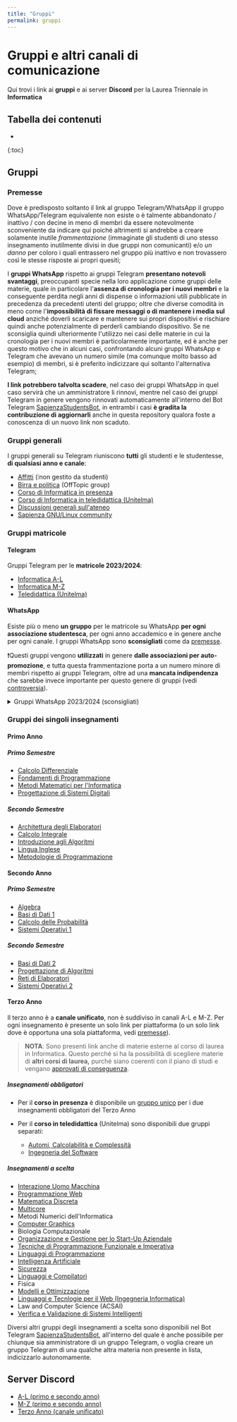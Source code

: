 ```yaml
---
title: "Gruppi"
permalink: gruppi
---
```


# Gruppi e altri canali di comunicazione

<!-- <p align="center"> -->
<!-- <p> -->
<!--   <img src="https://img.shields.io/badge/Discord-%235865F2.svg?style=for-the-badge&logo=discord&logoColor=white"> -->
<!--   <img src="https://img.shields.io/badge/WhatsApp-25D366?style=for-the-badge&logo=whatsapp&logoColor=white"> -->
<!--   <img src="https://img.shields.io/badge/Telegram-2CA5E0?style=for-the-badge&logo=telegram&logoColor=white"> -->
<!--   <img src="https://img.shields.io/badge/Facebook-%231877F2.svg?style=for-the-badge&logo=Facebook&logoColor=white"> -->
<!-- </p> -->

Qui trovi i link ai **gruppi** e ai server **Discord** per la Laurea Triennale in **Informatica**

## Tabella dei contenuti
* 
{:toc}

## Gruppi

### Premesse

Dove è predisposto soltanto il link al gruppo Telegram/WhatsApp il gruppo WhatsApp/Telegram equivalente non esiste o è talmente abbandonato / inattivo / con decine in meno di membri da essere notevolmente sconveniente da indicare qui poiché altrimenti si andrebbe a creare solamente inutile _frammentazione_ (immaginate gli studenti di uno stesso insegnamento inutilmente divisi in due gruppi non comunicanti) e/o _un danno_ per coloro i quali entrassero nel gruppo più inattivo e non trovassero così le stesse risposte ai propri quesiti;

I **gruppi WhatsApp** rispetto ai gruppi Telegram **presentano notevoli svantaggi**, preoccupanti specie nella loro applicazione come gruppi delle materie, quale in particolare l'**assenza di cronologia per i nuovi membri** e la conseguente perdita negli anni di dispense o informazioni utili pubblicate in precedenza da precedenti utenti del gruppo; oltre che diverse comodità in meno come l'**impossibilità di fissare messaggi o di mantenere i media sul cloud** anziché doverli scaricare e mantenere sui propri dispositivi e rischiare quindi anche potenzialmente di perderli cambiando dispositivo. Se ne sconsiglia quindi ulteriormente l'utilizzo nei casi delle materie in cui la cronologia per i nuovi membri è particolarmente importante, ed è anche per questo motivo che in alcuni casi, confrontando alcuni gruppi WhatsApp e Telegram che avevano un numero simile (ma comunque molto basso ad esempio) di membri, si è preferito indicizzare qui soltanto l'alternativa Telegram;

**I link potrebbero talvolta scadere**, nel caso dei gruppi WhatsApp in quel caso servirà che un amministratore li rinnovi, mentre nel caso dei gruppi Telegram in genere vengono rinnovati automaticamente all'interno del Bot Telegram [SapienzaStudentsBot](https://telegram.me/SapienzaStudentsBot), in entrambi i casi **è gradita la contribuzione di aggiornarli** anche in questa repository qualora foste a conoscenza di un nuovo link non scaduto.

### Gruppi generali

I gruppi generali su Telegram riuniscono **tutti** gli studenti e le studentesse, **di qualsiasi anno e canale**:

- [Affitti](https://t.me/SapienzaAffittiGroup) (❕non gestito da studenti)
- [Birra e politica](https://t.me/sapienzapolitica) (OffTopic group)
- [Corso di Informatica in presenza](https://t.me/+zj6QEcHwZU82M2Y0)
- [Corso di Informatica in teledidattica (Unitelma)](https://t.me/+ly5tVN1h3yZmNDdk)
- [Discussioni generali sull'ateneo](https://t.me/sapienzadiscussioni)
- [Sapienza GNU/Linux community](https://t.me/+r-InQzG0ctkwNjNk)

### Gruppi matricole

#### Telegram

Gruppi Telegram per le **matricole 2023/2024**:

- [Informatica A-L](https://t.me/addlist/10sQnIhXeJ84ZWY0)
- [Informatica M-Z](https://t.me/addlist/4mgg0jzRSgUzNTZk)
- [Teledidattica (Unitelma)](https://t.me/addlist/i3KUGH7P84kyOTNk)

#### WhatsApp

Esiste più o meno **un gruppo** per le matricole su WhatsApp **per ogni associazione studentesca**, per ogni anno accademico e in genere anche per ogni canale. I gruppi WhatsApp sono **sconsigliati** come da [premesse](#premesse).

❗️Questi gruppi vengono **utilizzati** in genere **dalle associazioni per auto-promozione**, e tutta questa frammentazione porta a un numero minore di membri rispetto ai gruppi Telegram, oltre ad una **mancata indipendenza** che sarebbe invece importante per questo genere di gruppi (vedi [controversia](https://t.me/sapienzapolitica/8524)).

<details class="custom-details">
    <summary>Gruppi WhatsApp 2023/2024 (sconsigliati)</summary>

    <p>• Azione Universitaria <a href='https://chat.whatsapp.com/FnIxidgWDlWLVTvv1dZyKJ'>[Entrambi i canali]</a></p>

    <p>• Link Sapienza <a href='https://chat.whatsapp.com/KI9xOuv8IpgGmtrM1GDTJa'>[Entrambi i canali]</a></p>

    <p>• Sapienza Futura <a href='https://chat.whatsapp.com/LQ7URHEodWwFy9lef532ZJ'>[A/L]</a> <a href='https://chat.whatsapp.com/FrQywvsNDReB6vfTv6NElO'>[M/Z]</a></p>

    <p>• Sapienza In Movimento <a href='https://chat.whatsapp.com/Jh6D8YlhSSNB2Y7JTzsIks'>[A/L]</a> <a href='https://chat.whatsapp.com/ISNbKJ2Cizk97mFxTVN4fn'>[M/Z]</a></p>

    <p>• UDU Sapienza <a href='https://chat.whatsapp.com/BOyRhzoqQvK01xrGky0Sea'>[Entrambi i canali]</a></p>
</details>

<!-- | Anno | Canale A-L | Canale M-Z | Gruppo Unico | -->
<!-- | :--- | :--------: | :--------: | -->
<!-- | 2023-2024 | [Link](https://chat.whatsapp.com/LQ7URHEodWwFy9lef532ZJ) | [Link](https://chat.whatsapp.com/FrQywvsNDReB6vfTv6NElO) | - | -->
<!-- | 2022-2023 | [Link](https://chat.whatsapp.com/G0JFRbnfH2tGNvG5aoGDfq) | [Link](https://chat.whatsapp.com/DiYRHHGhn9VIOtXxD7KAAK) | - | -->
<!-- | 2021-2022 | [Link](https://chat.whatsapp.com/IB4KHEu0R7tCz5G8PWPWOz) | [Link](https://chat.whatsapp.com/JkcRXRSx8S65IuASUAsXVb) | - |  -->
<!-- | 2020-2021 | [Link](https://chat.whatsapp.com/K24g7YAuRqw9Fi92gHmLGd) | [Link](https://chat.whatsapp.com/Cw7HNwLDmb3KWlhbHiaB0y) | [Link](https://chat.whatsapp.com/BmXr67w2jnmBV4EldlwtJZ) | -->

### Gruppi dei singoli insegnamenti

#### Primo Anno

##### Primo Semestre

- [Calcolo Differenziale](https://t.me/+Cw_63BoRvE03YmM0)
- [Fondamenti di Programmazione](https://t.me/+NQ8H6iLHOIIwMzM0)
- [Metodi Matematici per l'Informatica](https://t.me/+m_-WkFEmQzdmZDZk)
- [Progettazione di Sistemi Digitali](https://t.me/+hr9OFwWWGCZhODU0)

##### Secondo Semestre

- [Architettura degli Elaboratori](https://t.me/+2PAqwS4raLY4N2U0)
- [Calcolo Integrale](https://t.me/+lnnFbmFQNNBjNGRk)
- [Introduzione agli Algoritmi](https://t.me/+wJY633Yc1pUxMjk0)
- [Lingua Inglese](https://t.me/+clLwVwTLUHk3YzM0)
- [Metodologie di Programmazione](https://t.me/+8iyKxeRgfXtmY2Y0)

#### Secondo Anno

##### Primo Semestre

- [Algebra](https://t.me/+798mXLThj_JmYTBk)
- [Basi di Dati 1](https://t.me/+eRVplF3Va3dlNDJk)
- [Calcolo delle Probabilità](https://t.me/+Dq6lPczRbJtmNmVk)
- [Sistemi Operativi 1](https://t.me/+oF0ppISY8EFmOTZk)

##### Secondo Semestre

- [Basi di Dati 2](https://t.me/+xTuUWRfneSwwMjBk)
- [Progettazione di Algoritmi](https://t.me/+qtCCTLlBW4pjY2Jk)
- [Reti di Elaboratori](https://t.me/+vNSkWJUgs9Y1MzFk)
- [Sistemi Operativi 2](https://t.me/+PzNOzkmwVio4Nzg0)

#### Terzo Anno

Il terzo anno è a **canale unificato**, non è suddiviso in canali A-L e M-Z. Per ogni insegnamento è presente un solo link per piattaforma (o un solo link dove è opportuna una sola piattaforma, vedi [premesse](#gruppi-dei-singoli-insegnamenti)).

> **NOTA**: Sono presenti link anche di materie esterne al corso di laurea in Informatica. Questo perché si ha la possibilità di scegliere materie di **altri corsi di laurea,** purché siano coerenti con il piano di studi e vengano [approvati di conseguenza](./percorso-formativo#come-scegliere-gli-esami-esterni).

##### Insegnamenti obbligatori

- Per il **corso in presenza** è disponibile un [gruppo unico](https://t.me/+u6hEDMJqXsNhZjk0) per i due insegnamenti obbligatori del Terzo Anno

- Per il **corso in teledidattica** (Unitelma) sono disponibili due gruppi separati:
  - [Automi, Calcolabilità e Complessità](https://t.me/+cyF-V6dnurcyNGQ0)
  - [Ingegneria del Software](https://t.me/+ziirbiKQi2g5ZjU0)

##### Insegnamenti a scelta

- [Interazione Uomo Macchina](https://t.me/+SH7YpeAP-WpNXCC_)
- [Programmazione Web](https://t.me/+SNkXYOYD8edMJ4TS)
- [Matematica Discreta](https://t.me/+x5k6q2yrsztlOWVk)
- [Multicore](https://t.me/+VBYueH15i5bz6MZv)
- Metodi Numerici dell'Informatica
- [Computer Graphics](https://t.me/+UkvugTa0Bxm0nA4t)
- Biologia Computazionale
- [Organizzazione e Gestione per lo Start-Up Aziendale](https://t.me/+UwPBxAs2d1t1DyEO)
- [Tecniche di Programmazione Funzionale e Imperativa](https://t.me/+FX62ifPquP9kODA8)
- [Linguaggi di Programmazione](https://t.me/+WMcOOMn-dTLBVtQq)
- [Intelligenza Artificiale](https://t.me/+ScQeqz7Ij1hglCy-)
- [Sicurezza](https://t.me/+VOfFTJId_33Juoly)
- [Linguaggi e Compilatori](https://t.me/+SpmBS1GeLmVO-4ff)
- Fisica
- [Modelli e Ottimizzazione](https://t.me/+TyMj4NBvh8pVeId9)
- [Linguaggi e Tecnlogie per il Web (Ingegneria Informatica)](https://t.me/+VHTJ59xpWcgjLkl8)
- Law and Computer Science (ACSAI)
- [Verifica e Validazione di Sistemi Intelligenti](https://t.me/+VD1dKb1M777XscAU)

Diversi altri gruppi degli insegnamenti a scelta sono disponibili nel Bot Telegram [SapienzaStudentsBot](https://t.me/SapienzaStudentsBot), all'interno del quale è anche possibile per chiunque sia amministratore di un gruppo Telegram, o voglia creare un gruppo Telegram di una qualche altra materia non presente in lista, indicizzarlo autonomamente.

## Server Discord

- [A-L (primo e secondo anno)](https://discord.gg/QEzjgwnjTp) 
- [M-Z (primo e secondo anno)](https://discord.gg/APKFM5V5ed) 
- [Terzo Anno (canale unificato)](https://discord.gg/Wg94weSeq3)
